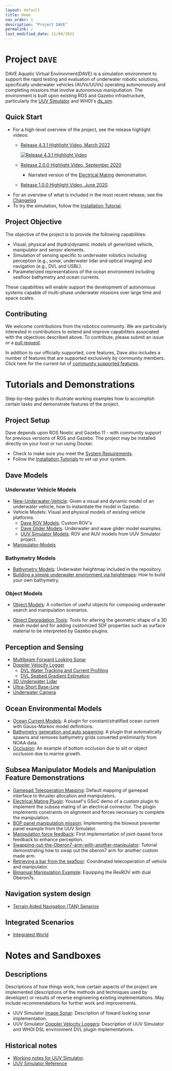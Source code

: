 ```yaml
---
layout: default
title: Home
nav_order: 1
description: "Project DAVE"
permalink: /
last_modified_date: 11/04/2022
---
```


# Project `DAVE`

DAVE Aquatic Virtual Environment(DAVE) is a simulation environment to support the rapid testing and evaluation of underwater robotic solutions, specifically underwater vehicles (AUVs/UUVs) operating autonomously and completing missions that involve autonomous maniputlation.  The environment is built upon existing ROS and Gazebo infrastructure, particularly the [UUV Simulator](https://github.com/uuvsimulator/) and WHOI's [ds_sim](https://bitbucket.org/whoidsl/ds_sim/src/master/).

## Quick Start

* For a high-level overview of the project, see the release highlight videos:
    * [Release 4.3.1 Highlight Video, March 2022](https://www.youtube.com/watch?v=5HixvTjXzsg)

      [![Release 4.3.1 Highlight Video](https://user-images.githubusercontent.com/7955120/160326859-5e360b2b-c45f-4900-9750-6803cce6fa46.png)](https://www.youtube.com/watch?v=5HixvTjXzsg)

    * [Release 2.0.0 Highlight Video, September 2020](https://vimeo.com/462024036)
        * Narrated version of the [Electrical Mating](https://vimeo.com/463124725) demonstration.
    * [Release 1.0.0 Highlight Video, June 2020](https://vimeo.com/426414758).
* For an overview of what is included in the most recent release, see the [Changelog](https://github.com/Field-Robotics-Lab/dave/blob/master/Changelog.md)
* To try the simulation, follow the [Installation Tutorial](contents/installation/Installation).

## Project Objective

The objective of the project is to provide the following capabilities:

* Visual, physical and (hydro)dynamic models of generlized vehicle, manipulator and sensor elements.
* Simulation of sensing specific to underwater robotics including perception (e.g., sonar, underwater lidar and optical imaging) and navigation (e.g., DVL and USBL).
* Parameterized representations of the ocean environment including seafloor bathymetry and ocean currents.

These capabilities will enable support the development of autonomous systems capable of multi-phase underwater missions over large time and space scales.

## Contributing

We welcome contributions from the robotics community. We are particularly interested in contributions to extend and improve capabiliteis associated with the objectives described above. To contribute, please submit an issue or a [pull request](https://github.com/Field-Robotics-Lab/dave/pulls).

In addition to our officially supported, core features, Dave also includes a number of features that are supported exclusively by community members. Click here for the current list of [community supported features](Community-Supported-Features).

# Tutorials and Demonstrations

Step-by-step guides to illustrate working examples how to accomplish certain tasks and demonstrate features of the project.

## Project Setup

Dave depends upon ROS Noetic and Gazebo 11 - with community support for previous versions of ROS and Gazebo.  The project may be installed directly on your host or run using Docker.

* Check to make sure you meet the [System Requirements](/dave.doc/contents/installation/System-Requirements).
* Follow the [Installation Tutorials](/dave.doc/contents/installation/Installation) to set up your system.

## Dave Models

### Underwater Vehicle Models

* [New-Underwater-Vehicle](/dave.doc/contents/dave_models/New-Underwater-Vehicle): Given a visual and dynamic model of an underwater vehicle, how to instantiate the model in Gazebo.
* Vehicle Models: Visual and physical models of existing vehicle platforms.
    * [Dave ROV Models](/dave.doc/contents/dave_models/vehicle_examples): Custom ROV's
    * [Dave Glider Models](/dave.doc/contents/dave_models/Glider-Models): Underwater and wave glider model examples.
    * [UUV Simulator Models](/dave.doc/contents/dave_models/uuv_sim_vehicles): ROV and AUV models from UUV Simulator project.
* [Manipulator-Models](/dave.doc/contents/dave_models/Manipulator-Models)

### Bathymetry Models

* [Bathymetry Models](/dave.doc/contents/dave_models/Bathymetry-Models): Underwater heightmap included in the repository.
* [Building a simple underwater environment via heightmaps](/dave.doc/contents/dave_models/Building-a-simple-underwater-environment-via-heightmaps): How to build your own bathymetry.

### Object Models

* [Object Models](/dave.doc/contents/dave_models/Dave-Object-Models): A collection of useful objects for composing underwater search and manipulation scenarios.

* [Object Degradation Tools](/dave.doc/contents/dave_models/Object-Degradation-Tools): Tools for altering the geometric shape of a 3D mesh model and for adding customized SDF properties such as surface material to be interpreted by Gazebo plugins.

## Perception and Sensing

* [Multibeam Forward Looking Sonar](/dave.doc/contents/dave_sensors/Multibeam-Forward-Looking-Sonar)
* [Doppler Velocity Logger](/dave.doc/contents/dave_sensors/whn_dvl_examples)
    * [DVL Water Tracking and Current Profiling](/dave.doc/contents/dave_sensors/DVL-Water-Tracking)
    * [DVL Seabed Gradient Estimation](/dave.doc/contents/dave_sensors/DVL-Seabed-Gradient)
* [3D Underwater Lidar](/dave.doc/contents/dave_sensors/3D-Underwater-Lidar)
* [Ultra-Short Base-Line](/dave.doc/contents/dave_sensors/usbl_tutorial)
* [Underwater Camera](/dave.doc/contents/dave_sensors/Underwater-Camera-Roadmap)

## Ocean Environmental Models

* [Ocean Current Models](/dave.doc/contents/dave_env/Ocean-Current):  A plugin for constant/stratified ocean current with Gauss-Markov model definitions.
* [Bathymetry generation and auto spawning](/dave.doc/contents/dave_env/Bathymetry-Integration): A plugin that automatically spawns and removes bathymetry grids converted preliminarily from NOAA data.
* [Occlusion](/dave.doc/contents/dave_env/Occlusion): An example of bottom occlusion due to silt or object occlusion due to marine growth.

## Subsea Manipulator Models and Manipulation Feature Demonstrations

* [Gamepad Teleoperation Mapping](/dave.doc/contents/manipulator_demos/Logitech-F310-Gamepad-Mapping): Default mapping of gamepad interface to thruster allocation and manipulators.
* [Electrical Mating Plugin](/dave.doc/contents/manipulator_demos/Electrical-Plug-Mating-Plugin): Youssef's GSoC demo of a custom plugin to implement the subsea mating of an electrical connector.  The plugin implements constraints on alignment and forces necessary to complete the manipulation.
* [BOP panel manipulation mission](/dave.doc/contents/manipulator_demos/BOP-Panel-Manipulation-Mission): Implementing the blowout preventer panel example from the UUV Simulator.
* [Manipulation force feedback](/dave.doc/contents/manipulator_demos/Manipulator-Force-Feedback): First implementation of joint-based force feedback to enhance perception.
* [Swapping-out-the-Oberon7-arm-with-another-manipulator](/dave.doc/contents/manipulator_demos/Swapping-out-the-Oberon7-arm-with-another-manipulator): Tutorial demonstrating how to swap out the oberon7 arm for another custom made arm.
* [Retrieving a bar from the seafloor](/dave.doc/contents/manipulator_demos/Teleop-Bar-Retrieval): Coordinated telecoperation of vehicle and manipulator.
* [Bimanual Manipulation Example](/dave.doc/contents/manipulator_demos/Bimanual-Manipulation-Setup-and-Examples): Equipping the RexROV with dual Oberon7s.

## Navigation system design
* [Terrain Aided Navigation (TAN) Senarios](contents/Terrain-Aided-Navigation-(TAN)-Senarios)

## Integrated Scenarios
* [Integrated World](/dave.doc/contents/integrated_world)

# Notes and Sandboxes

## Descriptions
Descriptions of how things work, how certain aspects of the project are implemented (descriptions of the methods and techniques used by developer) or results of reverse engineering existing implementations.  May include recommendations for further work and improvements.

* UUV Simulator [Image Sonar](/dave.doc/contents/image_sonar_description): Description of foward looking sonar implementation.
* UUV Simulator [Doppler Velocity Loggers](/dave.doc/contents/dave_sensors/dvl_description): Description of UUV Simulator and WHOI DSL environment DVL plugin implementations.

## Historical notes

* [Working notes for UUV Simulator](/dave.doc/contents/Notes).
* [UUV Simulator Reference](/dave.doc/contents/uuv_simulator_reference)







